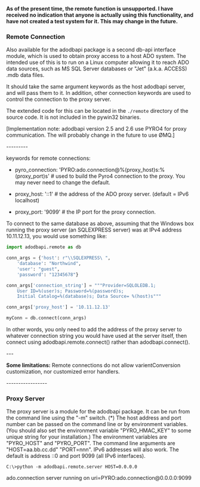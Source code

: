 **As of the present time, the remote function is unsupported.
I have received no indication that anyone is actually using this functionality,
and have not created a test system for it. This may change in the future.**

### Remote Connection

Also available for the adodbapi package is a second db-api interface module,
which is used to obtain proxy access to a host ADO system. The intended
use of this is to run on a Linux computer allowing it to reach ADO data
sources, such as MS SQL Server databases or \"Jet\" (a.k.a. ACCESS) .mdb
data files.

It should take the same argument keywords as the host adodbapi server,
and will pass them to it. In addition, other connection keywords are
used to control the connection to the proxy server.

The extended code for this can be located in the `./remote` directory of the 
source code. It is not included in the pywin32 binaries.

\[Implementation note: adodbapi version 2.5 and 2.6 use PYRO4 for proxy
communication. The will probably change in the future to use ØMQ.\]

\-\-\-\-\-\-\-\--

keywords for remote connections:
- pyro_connection:
    'PYRO:ado.connection@%(proxy_host)s:%(proxy_port)s' #
    used to build the Pyro4 connection to the proxy. 
    You may never need to change the default.

- proxy_host: '::1' \# the address of the ADO proxy server. 
    (default = IPv6 localhost)

- proxy_port: '9099' # the IP port for the proxy connection.

To connect to the same database as above, assuming that the Windows box
running the proxy server (an SQLEXPRESS server) was at IPv4 address
10.11.12.13, you would use something like:

```python
import adodbapi.remote as db

conn_args = {'host': r"\\SQLEXPRESS\ ",
    'database': "Northwind",
    'user': "guest",
    'password': "12345678"}

conn_args['connection_string'] = """Provider=SQLOLEDB.1;
    User ID=%(user)s; Password=%(password)s;
    Initial Catalog=%(database)s; Data Source= %(host)s"""

conn_args['proxy_host'] = '10.11.12.13'

myConn = db.connect(conn_args)
```

In other words, you only need to add the address of the proxy server to
whatever connection string you would have used at the server itself,
then connect using adodbapi.remote.connect() rather than
adodbapi.connect().

\-\--

**Some limitations:** Remote connections do not allow varientConversion
customization, nor customized error handlers.

\-\-\-\-\-\-\-\-\-\-\-\-\-\-\-\--

### Proxy Server

The proxy server is a module for the adodbapi package. It can be run
from the command line using the \"-m\" switch. (\*) The host address and
port number can be passed on the command line or by environment
variables. (You should also set the environment variable
\"PYRO\_HMAC\_KEY\" to some unique string for your installation.) The
environment variables are \"PYRO\_HOST\" and \"PYRO\_PORT\". The command
line arguments are \"HOST=aa.bb.cc.dd\" \"PORT=nnn\". IPv6 addresses
will also work. The default is address ::0 and port 9099 (all IPv6
interfaces).

`C:\>python -m adodbapi.remote.server HOST=0.0.0.0`

ado.connection server running on uri=PYRO:ado.connection\@0.0.0.0:9099
